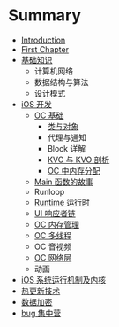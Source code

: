 # Summary

* [Introduction](README.md)
* [First Chapter](chapter1.md)
* [基础知识](ji-chu-zhi-shi.md)
  * 计算机网络
  * 数据结构与算法
  * [设计模式](ji-chu-zhi-shi/she-ji-mo-shi.md)
* [iOS 开发](ios-kai-fa.md)
  * [OC 基础](ios-kai-fa/oc-ji-chu.md)
    * [类与对象](ios-kai-fa/oc-ji-chu/xi-jie-za-ji.md)
    * 代理与通知
    * Block 详解
    * [KVC 与 KVO 剖析](ios-kai-fa/oc-ji-chu/kvc-yu-kvo-pou-xi.md)
    * [OC 中内存分配](ios-kai-fa/oc-ji-chu/oc-zhong-nei-cun-fen-pei.md)
  * [Main 函数的故事](ios-kai-fa/mainhan-shu-de-gu-shi.md)
  * Runloop
  * [Runtime 运行时](ios-kai-fa/runtime-yun-xing-shi.md)
  * [UI 响应者链](ios-kai-fa/uixiang-ying-zhe-lian.md)
  * [OC 内存管理](ios-kai-fa/oc-nei-cun-guan-li.md)
  * [OC 多线程](ios-kai-fa/oc-duo-xian-cheng.md)
  * OC 音视频
  * [OC 网络层](ios-kai-fa/oc-wang-luo-ceng.md)
  * 动画
* [iOS 系统运行机制及内核](ios-xi-tong-yun-xing-ji-zhi-ji-nei-he.md)
* [热更新技术](re-geng-xin-ji-zhu.md)
* [数据加密](shu-ju-jia-mi.md)
* [bug 集中营](bug-ji-zhong-ying.md)

